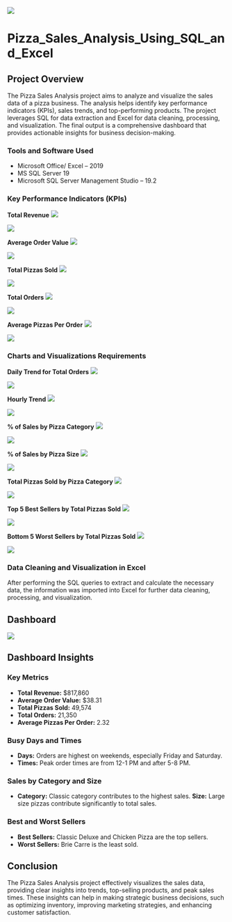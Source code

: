 ![](pizza3.jpeg)
# Pizza_Sales_Analysis_Using_SQL_and_Excel

## Project Overview
The Pizza Sales Analysis project aims to analyze and visualize the sales data of a pizza business. The analysis helps identify key performance indicators (KPIs), sales trends, and top-performing products. The project leverages SQL for data extraction and Excel for data cleaning, processing, and visualization. The final output is a comprehensive dashboard that provides actionable insights for business decision-making.

### Tools and Software Used
-	Microsoft Office/ Excel – 2019
-	MS SQL Server 19
-	Microsoft SQL Server Management Studio – 19.2

### Key Performance Indicators (KPIs)
**Total Revenue**
![](Total_Revenue_q.png)

![](Total_Revenue.png)

**Average Order Value**
![](Avg_Order_Value_q.png)

![](Avg_Order_Value.png)

**Total Pizzas Sold**
![](Total_Pizzas_Sold_q.png)

![](Total_Pizzas_Sold.png)

**Total Orders**
![](Total_Orders_q.png)

![](Total_Orders.png)

**Average Pizzas Per Order**
![](Avg_Pizzas_Per_Order_query.png)

![](Avg_Pizzas_Per_Order.png)

### Charts and Visualizations Requirements
**Daily Trend for Total Orders**
![](Daily_Trend_query.png)

![](Daily_Trend.png)

**Hourly Trend**
![](Hourly_Trend_query.png)

![](Hourly_Trend.png)

**% of Sales by Pizza Category**
![](%_sales_by_category_query.png)

![](%_sales_by_category.png)

**% of Sales by Pizza Size**
![](%_of_Sales_By_Size_query.png)

![](%_of_Sales_By_Size.png)

**Total Pizzas Sold by Pizza Category**
![](Total_Pizzas_Sold_Category_q.png)

![](Total_Pizzas_Sold_Category.png)

**Top 5 Best Sellers by Total Pizzas Sold**
![](Top_5_Best_Seller_query.png)

![](Top_5_Best_Seller.png)

**Bottom 5 Worst Sellers by Total Pizzas Sold**
![](Bottom_5_Worst_Sellers_query.png)

![](Bottom_5_Worst_Sellers.png)

### Data Cleaning and Visualization in Excel
After performing the SQL queries to extract and calculate the necessary data, the information was imported into Excel for further data cleaning, processing, and visualization.

## Dashboard
![](Pizza_sales_dashboard.png)

## Dashboard Insights
### Key Metrics
-	**Total Revenue:** $817,860
-	**Average Order Value:** $38.31
-	**Total Pizzas Sold:** 49,574
-	**Total Orders:** 21,350
-	**Average Pizzas Per Order:** 2.32
### Busy Days and Times
-	**Days:** Orders are highest on weekends, especially Friday and Saturday.
-	**Times:** Peak order times are from 12-1 PM and after 5-8 PM.
### Sales by Category and Size
-	**Category:** Classic category contributes to the highest sales.
	**Size:** Large size pizzas contribute significantly to total sales.
### Best and Worst Sellers
-	**Best Sellers:** Classic Deluxe and Chicken Pizza are the top sellers.
-	**Worst Sellers:** Brie Carre is the least sold.

## Conclusion
The Pizza Sales Analysis project effectively visualizes the sales data, providing clear insights into trends, top-selling products, and peak sales times. These insights can help in making strategic business decisions, such as optimizing inventory, improving marketing strategies, and enhancing customer satisfaction.
